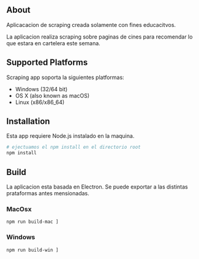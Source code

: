 ## About

Aplicacacion de scraping creada solamente con fines educacitvos.

La aplicacion realiza scraping sobre paginas de cines para recomendar lo que estara en cartelera este semana.

## Supported Platforms

Scraping app soporta la siguientes platformas:

* Windows (32/64 bit)
* OS X (also known as macOS)
* Linux (x86/x86_64)


## Installation

Esta app requiere Node.js instalado en la maquina.

```sh
# ejectuamos el npm install en el directorio root
npm install 
```

## Build

La aplicacion esta basada en Electron. Se puede exportar a las distintas prataformas antes mensionadas.

### MacOsx
 
```
npm run build-mac ]
```
### Windows
 
```
npm run build-win ]
```
